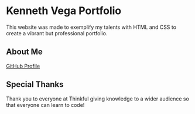 # Kenneth Vega Portfolio
This website was made to exemplify my talents with HTML and CSS to create a vibrant but professional portfolio.
## About Me
[GitHub Profile](https://github.com/mattvega301)
## Special Thanks
Thank you to everyone at Thinkful giving knowledge to a wider audience so that everyone can learn to code!